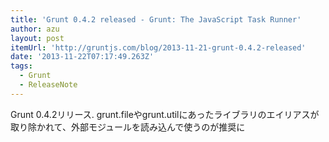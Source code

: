 ```yaml
---
title: 'Grunt 0.4.2 released - Grunt: The JavaScript Task Runner'
author: azu
layout: post
itemUrl: 'http://gruntjs.com/blog/2013-11-21-grunt-0.4.2-released'
date: '2013-11-22T07:17:49.263Z'
tags:
  - Grunt
  - ReleaseNote
---
```

Grunt 0.4.2リリース.
grunt.fileやgrunt.utilにあったライブラリのエイリアスが取り除かれて、外部モジュールを読み込んで使うのが推奨に
